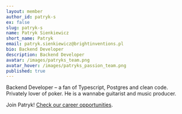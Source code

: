 ```yaml
---
layout: member
author_id: patryk-s
ex: false
slug: patryk-s
name: Patryk Sienkiewicz
short_name: Patryk
email: patryk.sienkiewicz@brightinventions.pl
bio: Backend Developer
description: Backend Developer
avatar: /images/patryks_team.png
avatar_hover: /images/patryks_passion_team.png
published: true
---
```

Backend Developer – a fan of Typescript, Postgres and clean code. Privately lover of poker. He is a wannabe guitarist and music producer.

Join Patryk! [Check our career opportunities](/career).